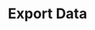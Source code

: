 ---
# metadata # 
title: Export Data
description: Learn the different ways you can export transformed data.
date: 
# taxonomy #
tags: 
series:
seriesPart:
---